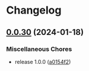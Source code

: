 # Changelog

## [0.0.30](https://github.com/starterstack/sam-expand/compare/v0.0.29...v0.0.30) (2024-01-18)


### Miscellaneous Chores

* release 1.0.0 ([a0154f2](https://github.com/starterstack/sam-expand/commit/a0154f216e75e68567b7821d455c595f6a083abe))
